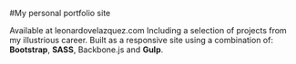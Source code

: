 #My personal portfolio site

Available at leonardovelazquez.com 
Including a selection of projects from my illustrious career.
Built as a responsive site using a combination of: **Bootstrap**, **SASS**, Backbone.js and **Gulp**.  

